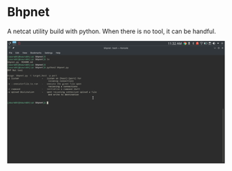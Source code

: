 # Bhpnet
A netcat utility build with python.
When there is no tool, it can be handful.

![Alt text](Screenshot_20190221_113221.png)

